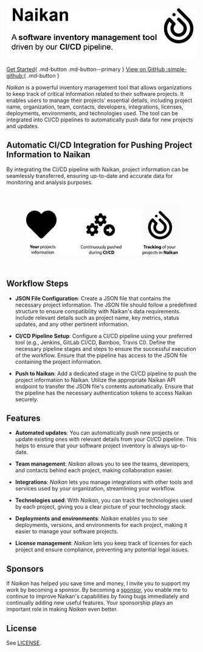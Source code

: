 #

<img src="assets/images/index-header.png" alt="Naikan logo" width="1024"/>

[Get Started](./getting-started/){ .md-button .md-button--primary }
[View on GitHub :simple-github:](https://github.com/enofex/naikan-projects){ .md-button }

*Naikan* is a powerful inventory management tool that allows organizations to keep track of critical
information related to their software projects. It enables users to manage their projects' essential
details, including project name, organization, team, contacts, developers, integrations, licenses,
deployments, environments, and technologies used. The tool can be integrated into CI/CD pipelines to
automatically push data for new projects and updates.

## Automatic CI/CD Integration for Pushing Project Information to Naikan

By integrating the CI/CD pipeline with Naikan, project information can be seamlessly transferred,
ensuring up-to-date and accurate data for
monitoring and analysis purposes.

<p style="margin-top: 60px; margin-bottom: 60px;text-align: center;">
  <img src="assets/images/workflow.png" alt="Workflow" width="400"/>
</p>

## Workflow Steps

* **JSON File Configuration**: Create a JSON file that contains the necessary project information.
  The JSON file should follow a predefined structure to ensure compatibility with Naikan's data
  requirements. Include relevant details such as project name, key metrics, status updates, and any
  other pertinent information.

* **CI/CD Pipeline Setup**: Configure a CI/CD pipeline using your preferred tool (e.g., Jenkins,
  GitLab CI/CD, Bamboo, Travis CI). Define the necessary pipeline stages and steps to ensure the
  successful execution of the workflow.
  Ensure that the pipeline has access to the JSON file containing the project information.

* **Push to Naikan**: Add a dedicated stage in the CI/CD pipeline to push the project information to
  Naikan.
  Utilize the appropriate Naikan API endpoint to transfer the JSON file's contents automatically.
  Ensure that the pipeline has the necessary authentication tokens to access Naikan
  securely.

## Features

* **Automated updates**: You can automatically push new projects or update existing ones with
  relevant details from your CI/CD pipeline. This helps to ensure that your software project
  inventory is always up-to-date.

* **Team management**: *Naikan* allows you to see the teams, developers, and contacts behind each
  project, making collaboration easier.

* **Integrations**: *Naikan* lets you manage integrations with other tools and services used by your
  organization, streamlining your workflow.

* **Technologies used**: With *Naikan*, you can track the technologies used by each project, giving
  you a clear picture of your technology stack.

* **Deployments and environments**: *Naikan* enables you to see deployments, versions, and
  environments for each project, making it easier to manage your software projects.

* **License management**: *Naikan* lets you keep track of licenses for each project and ensure
  compliance, preventing any potential legal issues.

## Sponsors

If *Naikan* has helped you save time and money, I invite you to support my work by becoming a
sponsor.
By becoming a [sponsor](https://github.com/sponsors/mnhock), you enable me to continue to improve
Naikan's capabilities by fixing bugs immediately and continually adding new useful features. Your
sponsorship plays an important role in making *Naikan* even better.

## License

See [LICENSE](https://github.com/enofex/naikan-projects/blob/main/LICENSE).